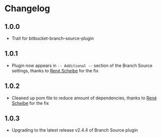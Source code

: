 # Changelog

## 1.0.0

* Trait for bitbucket-branch-source-plugin

## 1.0.1

* Plugin now appears in `-- Additional --` section of the Branch Source settings, thanks to [René Scheibe](https://github.com/darxriggs) for the fix

## 1.0.2

* Cleaned up pom file to reduce amount of dependencies, thanks to [René Scheibe](https://github.com/darxriggs) for the fix

## 1.0.3

* Upgrading to the latest release v2.4.4 of Branch Source plugin
